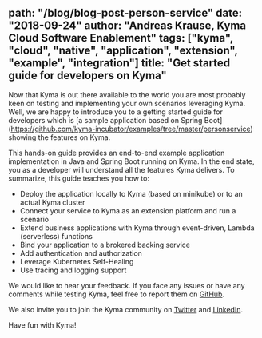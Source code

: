 
path: "/blog/blog-post-person-service"
date: "2018-09-24"
author: "Andreas Krause, Kyma Cloud Software Enablement"
tags: ["kyma", "cloud", "native", "application", "extension", "example", "integration"]
title: "Get started guide for developers on Kyma"
---

Now that Kyma is out there available to the world you are most probably keen on testing and implementing your own scenarios leveraging Kyma. Well, we are happy to introduce you to a getting started guide for developers which is [a sample application based on Spring Boot] (https://github.com/kyma-incubator/examples/tree/master/personservice) showing the features on Kyma.

This hands-on guide provides an end-to-end example application implementation in Java and Spring Boot running on Kyma. In the end state, you as a developer will understand all the features Kyma delivers. To summarize, this guide teaches you how to:

- Deploy the application locally to Kyma (based on minikube) or to an actual Kyma cluster 
- Connect your service to Kyma as an extension platform and run a scenario
- Extend business applications with Kyma through event-driven, Lambda (serverless) functions
- Bind your application to a brokered backing service
- Add authentication and authorization
- Leverage Kubernetes Self-Healing
- Use tracing and logging support

We would like to hear your feedback. If you face any issues or have any comments while testing Kyma, feel free to report them on [GitHub](https://github.com/kyma-incubator/examples).  

We also invite you to join the Kyma community on [Twitter](https://twitter.com/kymaproject) and [LinkedIn](https://www.linkedin.com/company/kyma-project/). 

Have fun with Kyma! 

